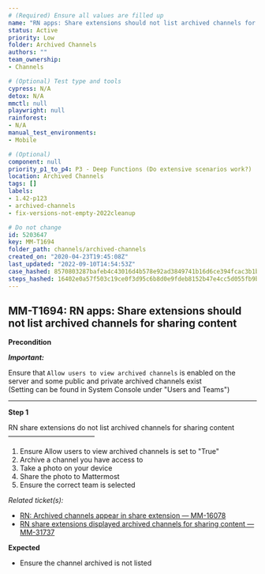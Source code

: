 ```yaml
---
# (Required) Ensure all values are filled up
name: "RN apps: Share extensions should not list archived channels for sharing content"
status: Active
priority: Low
folder: Archived Channels
authors: ""
team_ownership: 
- Channels

# (Optional) Test type and tools
cypress: N/A
detox: N/A
mmctl: null
playwright: null
rainforest: 
- N/A
manual_test_environments: 
- Mobile

# (Optional)
component: null
priority_p1_to_p4: P3 - Deep Functions (Do extensive scenarios work?)
location: Archived Channels
tags: []
labels: 
- 1.42-p123
- archived-channels
- fix-versions-not-empty-2022cleanup

# Do not change
id: 5203647
key: MM-T1694
folder_path: channels/archived-channels
created_on: "2020-04-23T19:45:08Z"
last_updated: "2022-09-10T14:54:53Z"
case_hashed: 8570803287bafeb4c43016d4b578e92ad3849741b16d6ce394fcac3b1b301df5c9c66c71aacbbe8bac039d6a60f61b22
steps_hashed: 16402e0a57f503c19ce0f3d95c6b8d0e9fdeb8152b47e4cc5d055fb9bcc59ebf619648cc54a338f8db9ae3acf144951d
---
```


## MM-T1694: RN apps: Share extensions should not list archived channels for sharing content

**Precondition**

_**Important:**_

Ensure that `Allow users to view archived channels` is enabled on the server and some public and private archived channels exist\
(Setting can be found in System Console under "Users and Teams")

---

**Step 1**

RN share extensions do not list archived channels for sharing content\
–––––––––––––––––––––––––

1. Ensure Allow users to view archived channels is set to "True"
2. Archive a channel you have access to
3. Take a photo on your device
4. Share the photo to Mattermost
5. Ensure the correct team is selected

_Related ticket(s):_

- [RN: Archived channels appear in share extension — MM-16078](https://mattermost.atlassian.net/browse/MM-16078)
- [RN share extensions displayed archived channels for sharing content — MM-31737](https://mattermost.atlassian.net/browse/MM-31737)

**Expected**

- Ensure the channel archived is not listed
